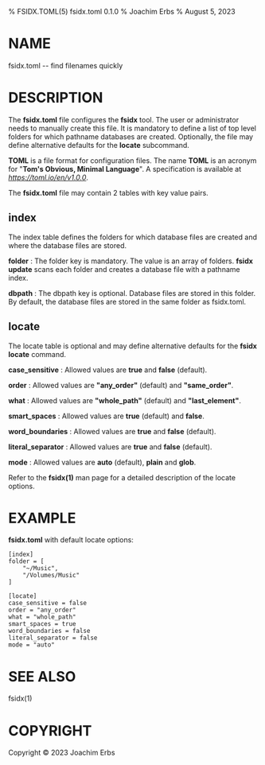 % FSIDX.TOML(5) fsidx.toml 0.1.0
% Joachim Erbs
% August 5, 2023

# NAME
fsidx.toml -- find filenames quickly

# DESCRIPTION
The **fsidx.toml** file configures the **fsidx** tool. The user or administrator needs to manually create this file. It is mandatory to define a list of top level folders for which pathname databases are created. Optionally, the file may define alternative defaults for the **locate** subcommand.

**TOML** is a file format for configuration files. The name **TOML** is an acronym for "**Tom's Obvious, Minimal Language**". A specification is available at *https://toml.io/en/v1.0.0*.

The **fsidx.toml** file may contain 2 tables with key value pairs.

## index
The index table defines the folders for which database files are created and where the database files are stored.

**folder**
:   The folder key is mandatory. The value is an array of folders. **fsidx update** scans each folder and creates a database file with a pathname index.

**dbpath**
:   The dbpath key is optional. Database files are stored in this folder. By default, the database files are stored in the same folder as fsidx.toml.

## locate
The locate table is optional and may define alternative defaults for the **fsidx locate** command.

**case_sensitive**
:   Allowed values are **true** and **false** (default).

**order**
:   Allowed values are **"any_order"** (default) and **"same_order"**.

**what**
:   Allowed values are **"whole_path"** (default) and **"last_element"**.

**smart_spaces**
:   Allowed values are **true** (default) and **false**.

**word_boundaries**
:   Allowed values are **true** and **false** (default).

**literal_separator**
:   Allowed values are **true** and **false** (default).

**mode**
:   Allowed values are **auto** (default), **plain** and **glob**.

Refer to the **fsidx(1)** man page for a detailed description of the locate options.

# EXAMPLE

**fsidx.toml** with default locate options:

    [index]
    folder = [
        "~/Music",
        "/Volumes/Music"
    ]

    [locate]
    case_sensitive = false
    order = "any_order"
    what = "whole_path"
    smart_spaces = true
    word_boundaries = false
    literal_separator = false
    mode = "auto"

# SEE ALSO
fsidx(1)

# COPYRIGHT
Copyright ©  2023 Joachim Erbs
